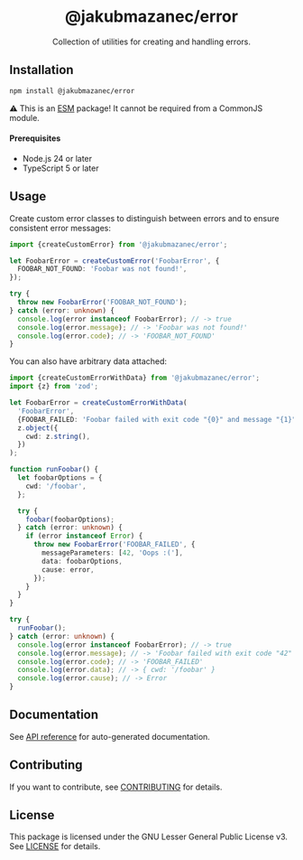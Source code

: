 <!-- header -->
<div align="center">

# @jakubmazanec/error

Collection of utilities for creating and handling errors.

</div>
<!-- header -->

## Installation

```sh
npm install @jakubmazanec/error
```

⚠️ This is an [ESM](https://gist.github.com/sindresorhus/a39789f98801d908bbc7ff3ecc99d99c) package!
It cannot be required from a CommonJS module.

<!-- prerequisites -->

#### Prerequisites

- Node.js 24 or later
- TypeScript 5 or later
<!-- prerequisites -->

## Usage

Create custom error classes to distinguish between errors and to ensure consistent error messages:

```TypeScript
import {createCustomError} from '@jakubmazanec/error';

let FoobarError = createCustomError('FoobarError', {
  FOOBAR_NOT_FOUND: 'Foobar was not found!',
});

try {
  throw new FoobarError('FOOBAR_NOT_FOUND');
} catch (error: unknown) {
  console.log(error instanceof FoobarError); // -> true
  console.log(error.message); // -> 'Foobar was not found!'
  console.log(error.code); // -> 'FOOBAR_NOT_FOUND'
}
```

You can also have arbitrary data attached:

```TypeScript
import {createCustomErrorWithData} from '@jakubmazanec/error';
import {z} from 'zod';

let FoobarError = createCustomErrorWithData(
  'FoobarError',
  {FOOBAR_FAILED: 'Foobar failed with exit code "{0}" and message "{1}"!'},
  z.object({
    cwd: z.string(),
  })
);

function runFoobar() {
  let foobarOptions = {
    cwd: '/foobar',
  };

  try {
    foobar(foobarOptions);
  } catch (error: unknown) {
    if (error instanceof Error) {
      throw new FoobarError('FOOBAR_FAILED', {
        messageParameters: [42, 'Oops :('],
        data: foobarOptions,
        cause: error,
      });
    }
  }
}

try {
  runFoobar();
} catch (error: unknown) {
  console.log(error instanceof FoobarError); // -> true
  console.log(error.message); // -> 'Foobar failed with exit code "42" and message "Oops :("!'
  console.log(error.code); // -> 'FOOBAR_FAILED'
  console.log(error.data); // -> { cwd: '/foobar' }
  console.log(error.cause); // -> Error
}
```

## Documentation

See [API reference](./docs) for auto-generated documentation.

## Contributing

If you want to contribute, see [CONTRIBUTING](./CONTRIBUTING.md) for details.

## License

This package is licensed under the GNU Lesser General Public License v3. See [LICENSE](./LICENSE.md)
for details.

